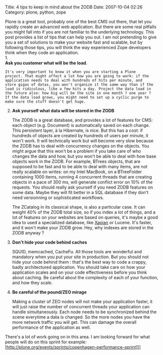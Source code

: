 Title: 4 tips to keep in mind about the ZODB
Date: 2007-10-04 02:26
Category: plone, python, zope

Plone is a great tool, probably one of the best CMS out there, that let
you rapidly create an advanced web application. But there are some real
pitfalls you might fall into if you are not familiar to the underlying
technology. This post provides a list of tips that can help you out. I
am not pretending to give you a set of solutions to make your website
fast and scalable, but by following those tips, you will think the way
experienced Zope developers think when they code an application.   
1.    
   **Ask you customer what will be the load**.

      
    It's very important to know it when you are starting a Plone
    project. That might affect a lot how you are going to work: if the
    application needs to deal with hundreds of hits per minute, and
    store gigas of datas, you won't organize it the same way than if the
    load is ridiculous, like a few hits a day. Project the data load in
    the future also: how big will be the site in one month ? one year ?
    If the data load grows, you might need to set up a cyclic purge to
    make sure the stuff doesn't get huge.
2.    
   **Ask yourself what data will be stored in the ZODB**

      
    The ZODB is a great database, and provides a lot of features for
    CMS: each object (e.g. Document) is automatically saved on each
    change. This persistent layer, à la Hibernate, is nice. But this has
    a cost: if hundreds of objects are created by hundreds of users per
    minute, it won't work. It will technically work but will become very
    slow because the ZODB has to deal with concurrency changes on the
    objects. You might argue that this won't be a problem if you take
    care of who changes the data and how, but you won't be able to deal
    with how base objects work in the ZODB. For example, BTrees objects,
    that are supposed to be fast and to be able to deal with many items,
    are not really scalable on writes: on my Intel MacBook, on a
    BTreeFolder containing 1000 items, running 4 concurrent threads that
    are creating objects in a pace of 300 ms, will generate conflict
    error on 10% of the requests. You should really ask yourself if you
    need ZODB features on some data. Maybe they will fit better in a SQL
    database if they don't need versionning or sophisticated workflows.
      
      
    The ZCatalog in its classical shape, is also a particular case. It
    can weight 40% of the ZODB total size, so if you index a lot of
    things, and a lot of features on your websites are based on queries,
    it's maybe a good idea to used a specialized database, like
    [Xapian][] or Lucene. It's faster, and it won't make your ZODB grow.
    Hey, why indexes are stored in the ZODB anyway ?
3.    
   **Don't hide your code behind caches**

      
    SQUID, memcached, CacheFu. All those tools are wonderful and
    mandatory when you put your site in production. But you should not
    hide your code behind them : that's the best way to code a crappy,
    badly architectured application. You should take care on how your
    application scales and on your code effectiveness before you think
    about caching. Be careful about the complexity of each of your
    function, and how they scale.
4.    
   **Be careful of the pound/ZEO mirage**

      
    Making a cluster of ZEO nodes will not make your application
    faster, it will just raise the number of concurrent threads your
    application can handle simultaneously. Each node needs to be
    synchronized behind the scene everytime a data is changed. So the
    more nodes you have the more network traffic you will get. This can
    damage the overall performance of the application as well.

  
There's a lot of work going on in this area. I am looking forward for
what people will do on this sprint for example:
[http://plone.org/events/sprints/copenhagen-performance-sprint][]

  [Xapian]: http://tarekziade.wordpress.com/2007/06/12/indexation-service-with-xapian/
  [http://plone.org/events/sprints/copenhagen-performance-sprint]: http://plone.org/events/sprints/copenhagen-performance-sprint

